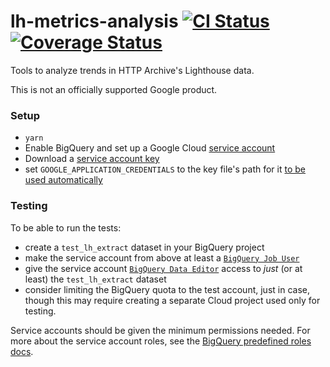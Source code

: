 # lh-metrics-analysis [![CI Status](https://github.com/googlechromelabs/lh-metrics-analysis/workflows/CI/badge.svg)](https://github.com/googlechromelabs/lh-metrics-analysis/actions?query=workflow%3ACI) [![Coverage Status](https://img.shields.io/codecov/c/github/googlechromelabs/lh-metrics-analysis)](https://codecov.io/gh/googlechromelabs/lh-metrics-analysis/branch/master)

Tools to analyze trends in HTTP Archive's Lighthouse data.

This is not an officially supported Google product.

### Setup

- `yarn`
- Enable BigQuery and set up a Google Cloud [service account](https://cloud.google.com/iam/docs/service-accounts)
- Download a [service account key](https://cloud.google.com/iam/docs/creating-managing-service-account-keys)
- set `GOOGLE_APPLICATION_CREDENTIALS` to the key file's path for it [to be used automatically](https://cloud.google.com/docs/authentication/production#finding_credentials_automatically)

### Testing

To be able to run the tests:
- create a `test_lh_extract` dataset in your BigQuery project
- make the service account from above at least a [`BigQuery Job User`](https://cloud.google.com/bigquery/docs/access-control#bigquery)
- give the service account [`BigQuery Data Editor`](https://cloud.google.com/bigquery/docs/access-control#bigquery) access to _just_ (or at least) the `test_lh_extract` dataset
- consider limiting the BigQuery quota to the test account, just in case, though this may require creating a separate Cloud project used only for testing.

Service accounts should be given the minimum permissions needed. For more about the service account roles, see the [BigQuery predefined roles docs](https://cloud.google.com/bigquery/docs/access-control#bigquery).
